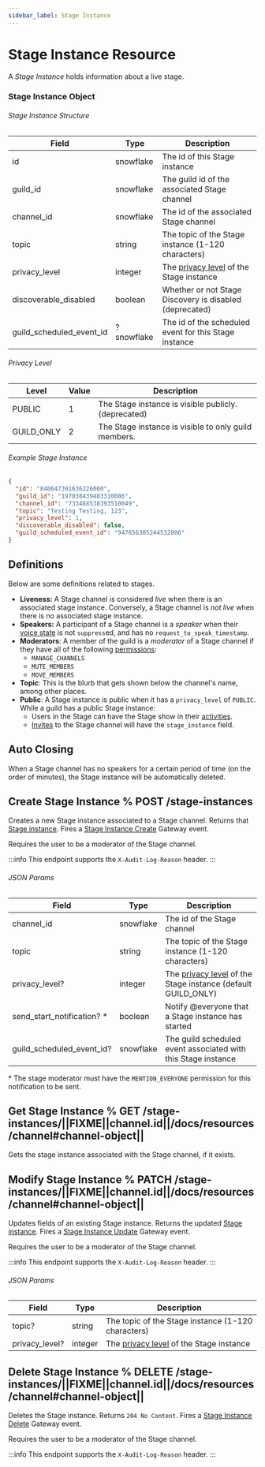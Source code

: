 ```yaml
---
sidebar_label: Stage Instance
---
```


# Stage Instance Resource

A _Stage Instance_ holds information about a live stage.

### Stage Instance Object

###### Stage Instance Structure

| Field                    | Type       | Description                                                                                                   |
|--------------------------|------------|---------------------------------------------------------------------------------------------------------------|
| id                       | snowflake  | The id of this Stage instance                                                                                 |
| guild_id                 | snowflake  | The guild id of the associated Stage channel                                                                  |
| channel_id               | snowflake  | The id of the associated Stage channel                                                                        |
| topic                    | string     | The topic of the Stage instance (1-120 characters)                                                            |
| privacy_level            | integer    | The [privacy level](/docs/resources/stage-instance#stage-instance-object-privacy-level) of the Stage instance |
| discoverable_disabled    | boolean    | Whether or not Stage Discovery is disabled (deprecated)                                                       |
| guild_scheduled_event_id | ?snowflake | The id of the scheduled event for this Stage instance                                                         |

###### Privacy Level

| Level      | Value | Description                                          |
|------------|-------|------------------------------------------------------|
| PUBLIC     | 1     | The Stage instance is visible publicly. (deprecated) |
| GUILD_ONLY | 2     | The Stage instance is visible to only guild members. |

###### Example Stage Instance

```json
{
  "id": "840647391636226060",
  "guild_id": "197038439483310086",
  "channel_id": "733488538393510049",
  "topic": "Testing Testing, 123",
  "privacy_level": 1,
  "discoverable_disabled": false,
  "guild_scheduled_event_id": "947656305244532806"
}
```

## Definitions

Below are some definitions related to stages.

- **Liveness:** A Stage channel is considered _live_ when there is an associated stage instance. Conversely, a Stage channel is _not live_ when there is no associated stage instance.
- **Speakers:** A participant of a Stage channel is a _speaker_ when their [voice state](/docs/resources/voice#voice-state-object)
  is not `suppress`ed, and has no `request_to_speak_timestamp`.
- **Moderators**: A member of the guild is a _moderator_ of a Stage channel if they have all of the following [permissions](/docs/topics/permissions#permissions):
  - `MANAGE_CHANNELS`
  - `MUTE_MEMBERS`
  - `MOVE_MEMBERS`
- **Topic**: This is the blurb that gets shown below the channel's name, among other places.
- **Public**: A Stage instance is public when it has a `privacy_level` of `PUBLIC`. While a guild has a public Stage instance:
  - Users in the Stage can have the Stage show in their [activities](/docs/events/gateway-events#presence).
  - [Invites](/docs/resources/invite#invite-object) to the Stage channel will have the `stage_instance` field.

## Auto Closing

When a Stage channel has no speakers for a certain period of time (on the order of minutes), the Stage instance will be automatically deleted.

## Create Stage Instance % POST /stage-instances

Creates a new Stage instance associated to a Stage channel. Returns that [Stage instance](/docs/resources/stage-instance#stage-instance-object-stage-instance-structure). Fires a [Stage Instance Create](/docs/events/gateway-events#stage-instance-create) Gateway event.

Requires the user to be a moderator of the Stage channel.

:::info
This endpoint supports the `X-Audit-Log-Reason` header.
:::

###### JSON Params

| Field                       | Type      | Description                                                                                                                        |
|-----------------------------|-----------|------------------------------------------------------------------------------------------------------------------------------------|
| channel_id                  | snowflake | The id of the Stage channel                                                                                                        |
| topic                       | string    | The topic of the Stage instance (1-120 characters)                                                                                 |
| privacy_level?              | integer   | The [privacy level](/docs/resources/stage-instance#stage-instance-object-privacy-level) of the Stage instance (default GUILD_ONLY) |
| send_start_notification? \* | boolean   | Notify @everyone that a Stage instance has started                                                                                 |
| guild_scheduled_event_id?   | snowflake | The guild scheduled event associated with this Stage instance                                                                      |

\* The stage moderator must have the `MENTION_EVERYONE` permission for this notification to be sent.

## Get Stage Instance % GET /stage-instances/||FIXME||channel.id||/docs/resources/channel#channel-object||

Gets the stage instance associated with the Stage channel, if it exists.

## Modify Stage Instance % PATCH /stage-instances/||FIXME||channel.id||/docs/resources/channel#channel-object||

Updates fields of an existing Stage instance. Returns the updated [Stage instance](/docs/resources/stage-instance#stage-instance-object-stage-instance-structure). Fires a [Stage Instance Update](/docs/events/gateway-events#stage-instance-update) Gateway event.

Requires the user to be a moderator of the Stage channel.

:::info
This endpoint supports the `X-Audit-Log-Reason` header.
:::

###### JSON Params

| Field          | Type    | Description                                                                                                   |
|----------------|---------|---------------------------------------------------------------------------------------------------------------|
| topic?         | string  | The topic of the Stage instance (1-120 characters)                                                            |
| privacy_level? | integer | The [privacy level](/docs/resources/stage-instance#stage-instance-object-privacy-level) of the Stage instance |

## Delete Stage Instance % DELETE /stage-instances/||FIXME||channel.id||/docs/resources/channel#channel-object||

Deletes the Stage instance. Returns `204 No Content`. Fires a [Stage Instance Delete](/docs/events/gateway-events#stage-instance-delete) Gateway event.

Requires the user to be a moderator of the Stage channel.

:::info
This endpoint supports the `X-Audit-Log-Reason` header.
:::
